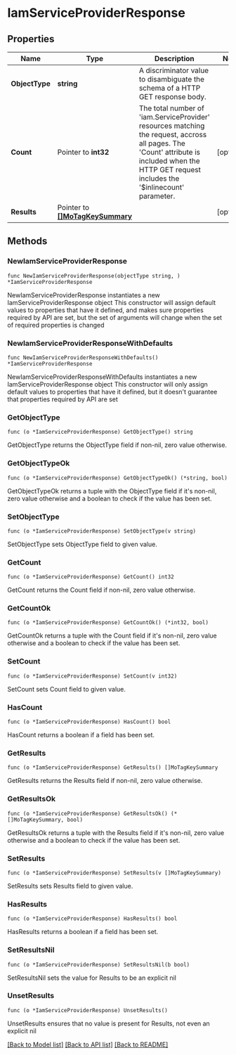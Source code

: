 # IamServiceProviderResponse

## Properties

Name | Type | Description | Notes
------------ | ------------- | ------------- | -------------
**ObjectType** | **string** | A discriminator value to disambiguate the schema of a HTTP GET response body. | 
**Count** | Pointer to **int32** | The total number of &#39;iam.ServiceProvider&#39; resources matching the request, accross all pages. The &#39;Count&#39; attribute is included when the HTTP GET request includes the &#39;$inlinecount&#39; parameter. | [optional] 
**Results** | Pointer to [**[]MoTagKeySummary**](MoTagKeySummary.md) |  | [optional] 

## Methods

### NewIamServiceProviderResponse

`func NewIamServiceProviderResponse(objectType string, ) *IamServiceProviderResponse`

NewIamServiceProviderResponse instantiates a new IamServiceProviderResponse object
This constructor will assign default values to properties that have it defined,
and makes sure properties required by API are set, but the set of arguments
will change when the set of required properties is changed

### NewIamServiceProviderResponseWithDefaults

`func NewIamServiceProviderResponseWithDefaults() *IamServiceProviderResponse`

NewIamServiceProviderResponseWithDefaults instantiates a new IamServiceProviderResponse object
This constructor will only assign default values to properties that have it defined,
but it doesn't guarantee that properties required by API are set

### GetObjectType

`func (o *IamServiceProviderResponse) GetObjectType() string`

GetObjectType returns the ObjectType field if non-nil, zero value otherwise.

### GetObjectTypeOk

`func (o *IamServiceProviderResponse) GetObjectTypeOk() (*string, bool)`

GetObjectTypeOk returns a tuple with the ObjectType field if it's non-nil, zero value otherwise
and a boolean to check if the value has been set.

### SetObjectType

`func (o *IamServiceProviderResponse) SetObjectType(v string)`

SetObjectType sets ObjectType field to given value.


### GetCount

`func (o *IamServiceProviderResponse) GetCount() int32`

GetCount returns the Count field if non-nil, zero value otherwise.

### GetCountOk

`func (o *IamServiceProviderResponse) GetCountOk() (*int32, bool)`

GetCountOk returns a tuple with the Count field if it's non-nil, zero value otherwise
and a boolean to check if the value has been set.

### SetCount

`func (o *IamServiceProviderResponse) SetCount(v int32)`

SetCount sets Count field to given value.

### HasCount

`func (o *IamServiceProviderResponse) HasCount() bool`

HasCount returns a boolean if a field has been set.

### GetResults

`func (o *IamServiceProviderResponse) GetResults() []MoTagKeySummary`

GetResults returns the Results field if non-nil, zero value otherwise.

### GetResultsOk

`func (o *IamServiceProviderResponse) GetResultsOk() (*[]MoTagKeySummary, bool)`

GetResultsOk returns a tuple with the Results field if it's non-nil, zero value otherwise
and a boolean to check if the value has been set.

### SetResults

`func (o *IamServiceProviderResponse) SetResults(v []MoTagKeySummary)`

SetResults sets Results field to given value.

### HasResults

`func (o *IamServiceProviderResponse) HasResults() bool`

HasResults returns a boolean if a field has been set.

### SetResultsNil

`func (o *IamServiceProviderResponse) SetResultsNil(b bool)`

 SetResultsNil sets the value for Results to be an explicit nil

### UnsetResults
`func (o *IamServiceProviderResponse) UnsetResults()`

UnsetResults ensures that no value is present for Results, not even an explicit nil

[[Back to Model list]](../README.md#documentation-for-models) [[Back to API list]](../README.md#documentation-for-api-endpoints) [[Back to README]](../README.md)


